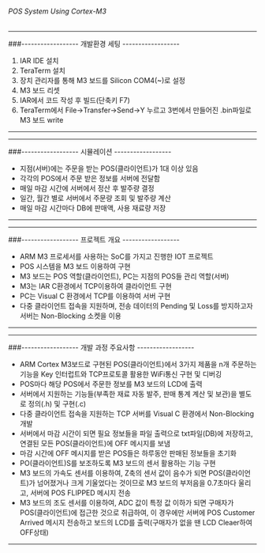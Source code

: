 ###### POS System Using Cortex-M3

- - -
###------------------ 개발환경 세팅 ------------------
1. IAR IDE 설치
2. TeraTerm 설치
3. 장치 관리자를 통해 M3 보드를 Silicon COM4(~)로 설정
4. M3 보드 리셋
5. IAR에서 코드 작성 후 빌드(단축키 F7)
6. TeraTerm에서 File->Transfer->Send->Y 누르고 3번에서 만들어진 .bin파일로 M3 보드 write
- - -

- - -
###------------------ 시뮬레이션 ------------------
- 지점(서버)에는 주문을 받는 POS(클라이언트)가 1대 이상 있음
- 각각의 POS에서 주문 받은 정보를 서버에 전달함
- 매일 마감 시간에 서버에서 정산 후 발주량 결정
- 일간, 월간 별로 서버에서 주문량 조회 및 발주량 계산
- 매일 마감 시간마다 DB에 판매액, 사용 재료량 저장
- - -

- - -
###------------------ 프로젝트 개요 ------------------

 - ARM M3 프로세서를 사용하는 SoC를 가지고 진행한 IOT 프로젝트
 - POS 시스템을 M3 보드 이용하여 구현
 - M3 보드는 POS 역할(클라이언트), PC는 지점의 POS들 관리 역할(서버)
 - M3는 IAR C환경에서 TCP이용하여 클라이언트 구현
 - PC는 Visual C 환경에서 TCP를 이용하여 서버 구현
 - 다중 클라이언트 접속을 지원하며, 전송 데이터의 Pending 및 Loss를 방지하고자 서버는 Non-Blocking 소켓을 이용
- - -

- - -
###------------------ 개발 과정 주요사항 ------------------

 - ARM Cortex M3보드로 구현된 POS(클라이언트)에서 3가지 제품을 n개 주문하는 기능을 Key 인터럽트와 TCP프로토콜 활용한 WiFi통신 구현 및 디버깅
 - POS마다 해당 POS에서 주문한 정보를 M3 보드의 LCD에 출력
 - 서버에서 지원하는 기능들(부족한 재료 자동 발주, 판매 통계 계산 및 보관)을 별도로 정의(.h) 및 구현(.c)
 - 다중 클라이언트 접속을 지원하는 TCP 서버를 Visual C 환경에서 Non-Blocking 개발
 - 서버에서 마감 시간이 되면 필요 정보들을 파일 출력으로 txt파일(DB)에 저장하고, 연결된 모든 POS(클라이언트)에 OFF 메시지를 보냄
 - 마감 시간에 OFF 메시지를 받은 POS들은 하루동안 판매된 정보들을 초기화
 - PO(클라이언트)S를 보조하도록 M3 보드의 센서 활용하는 기능 구현
 - M3 보드의 가속도 센서를 이용하여, Z축의 센서 값이 음수가 되면 POS(클라이언트)가 넘어졌거나 크게 기울었다는 것이므로 M3 보드의 부저음을 0.7초마다 울리고, 서버에 POS FLIPPED 메시지 전송
 - M3 보드의 조도 센서를 이용하여, ADC 값이 특정 값 이하가 되면 구매자가 POS(클라이언트)에 접근한 것으로 취급하여, 이 경우에만 서버에 POS Customer Arrived 메시지 전송하고 보드의 LCD를 출력(구매자가 없을 땐 LCD Cleaer하여 OFF상태)
- - -